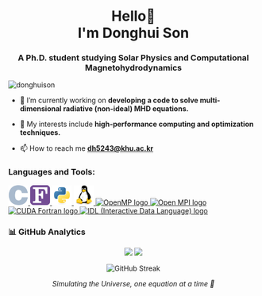 <h1 align="center">Hello👋 </br>I'm Donghui Son</h1>
<h3 align="center">A Ph.D. student studying Solar Physics and Computational Magnetohydrodynamics</h3>

<p align="left"> <img src="https://komarev.com/ghpvc/?username=donghuison&label=Profile%20views&color=0e75b6&style=flat" alt="donghuison" /> </p>

- 🔭 I’m currently working on **developing a code to solve multi-dimensional radiative (non-ideal) MHD equations.**

- 💬 My interests include **high-performance computing and optimization techniques.**

- 📫 How to reach me **dh5243@khu.ac.kr**


<h3 align="left">Languages and Tools:</h3>
<p align="left"> 
<a href="https://www.cprogramming.com/"  target="_blank" rel="noreferrer">
  <img src="https://raw.githubusercontent.com/devicons/devicon/master/icons/c/c-original.svg"
       height="40" alt="C programming language logo"/>
</a>

<a href="https://fortran-lang.org/"      target="_blank" rel="noreferrer">
  <img src="https://raw.githubusercontent.com/devicons/devicon/master/icons/fortran/fortran-original.svg"
       height="40" alt="Fortran 90 logo"/>
</a>

<a href="https://www.python.org/"        target="_blank" rel="noreferrer">
  <img src="https://raw.githubusercontent.com/devicons/devicon/master/icons/python/python-original.svg"
       height="40" alt="Python logo"/>
</a>

<a href="https://www.linux.org/"         target="_blank" rel="noreferrer">
  <img src="https://raw.githubusercontent.com/devicons/devicon/master/icons/linux/linux-original.svg"
       height="40" alt="Linux (Tux) logo"/>
</a>

<a href="https://www.openmp.org/"        target="_blank" rel="noreferrer">
  <img src="https://upload.wikimedia.org/wikipedia/commons/e/eb/OpenMP_logo.png"
       height="40" alt="OpenMP logo"/>
</a>

<a href="https://www.open-mpi.org/"      target="_blank" rel="noreferrer">
  <img src="https://commons.wikimedia.org/wiki/Special:Redirect/file/Open_MPI_logo.png"
       height="40" alt="Open MPI logo"/>
</a>

<a href="https://developer.nvidia.com/cuda-fortran" target="_blank" rel="noreferrer">
  <img src="https://d29g4g2dyqv443.cloudfront.net/sites/default/files/akamai/cuda/images/Cuda_Fortran_icon_green.jpg"
       height="40" alt="CUDA Fortran logo"/>
</a>

<a href="https://www.nv5geospatialsoftware.com/Products/IDL" target="_blank" rel="noreferrer">
  <img src="https://kuravih.gallerycdn.vsassets.io/extensions/kuravih/vscode-idl/0.1.2/1550355019862/Microsoft.VisualStudio.Services.Icons.Default"
       height="40" alt="IDL (Interactive Data Language) logo"/>
</a>
</p>

### 📊 GitHub Analytics

<p align="center">
  <img height="180em" src="https://github-readme-stats.vercel.app/api?username=donghuison&show_icons=true&theme=tokyonight&include_all_commits=true&count_private=true"/>
  <img height="180em" src="https://github-readme-stats.vercel.app/api/top-langs/?username=donghuison&layout=compact&langs_count=8&theme=tokyonight"/>
</p>

<p align="center">
  <img src="https://github-readme-streak-stats.herokuapp.com/?user=donghuison&theme=tokyonight" alt="GitHub Streak" />
</p>

<p align="center">
  <i>Simulating the Universe, one equation at a time 🌌</i>
</p>
